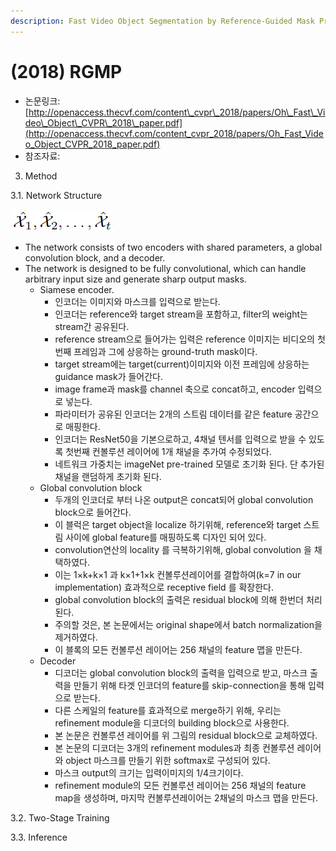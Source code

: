 ```yaml
---
description: Fast Video Object Segmentation by Reference-Guided Mask Propagation
---
```


# \(2018\) RGMP

* 논문링크: [http://openaccess.thecvf.com/content\_cvpr\_2018/papers/Oh\_Fast\_Video\_Object\_CVPR\_2018\_paper.pdf](http://openaccess.thecvf.com/content_cvpr_2018/papers/Oh_Fast_Video_Object_CVPR_2018_paper.pdf)
* 참조자료: 



3. Method

3.1. Network Structure

![](../.gitbook/assets/image%20%2876%29.png)

* The network consists of two encoders with shared parameters, a global convolution block, and a decoder.
* The network is designed to be fully convolutional, which can handle arbitrary input size and generate sharp output masks.
  * Siamese encoder.
    * 인코더는 이미지와 마스크를 입력으로 받는다.
    * 인코더는 reference와 target stream을 포함하고, filter의 weight는 stream간 공유된다.
    * reference stream으로 들어가는 입력은 reference 이미지는 비디오의 첫번째 프레임과 그에 상응하는 ground-truth mask이다.
    * target stream에는 target\(current\)이미지와 이전 프레임에 상응하는 guidance mask가 들어간다.
    * image frame과 mask를 channel 축으로 concat하고, encoder 입력으로 넣는다.
    * 파라미터가 공유된 인코더는 2개의 스트림 데이터를 같은 feature 공간으로 매핑한다.
    * 인코더는 ResNet50을 기본으로하고, 4채널 텐서를 입력으로 받을 수 있도록 첫번째 컨볼루션 레이어에 1개 채널을 추가여 수정되었다. 
    * 네트워크 가중치는 imageNet pre-trained 모델로 초기화 된다. 단 추가된 채널을 랜덤하게 초기화 된다.
  * Global convolution block
    * 두개의 인코더로 부터 나온 output은 concat되어 global convolution block으로 들어간다.
    * 이 블럭은 target object을 localize 하기위해,  reference와 target 스트림 사이에 global feature를 매핑하도록 디자인 되어 있다.
    * convolution연산의 locality 를 극복하기위해,  global convolution 을 채택하였다. 
    * 이는 1×k+k×1 과 k×1+1×k 컨볼루션레이어를 결합하여\(k=7 in our implementation\) 효과적으로  receptive field 를 확장한다.
    * global convolution block의 출력은 residual block에 의해 한번더 처리된다.
    * 주의할 것은, 본 논문에서는 original shape에서 batch normalization을 제거하였다.
    * 이 블록의 모든 컨볼루션 레이어는 256 채널의 feature 맵을 만든다.
  * Decoder
    * 디코더는 global convolution block의 출력을 입력으로 받고, 마스크 출력을 만들기 위해 타겟 인코더의 feature를 skip-connection을 통해 입력으로 받는다. 
    * 다른 스케일의 feature를 효과적으로 merge하기 위해, 우리는 refinement module을 디코더의 building block으로 사용한다.
    * 본 논문은 컨볼루션 레이어를 위 그림의 residual block으로 교체하였다.
    * 본 논문의 디코더는 3개의 refinement modules과 최종 컨볼루션 레이어와 object 마스크를 만들기 위한 softmax로 구성되어 있다.
    * 마스크 output의 크기는 입력이미지의 1/4크기이다.
    * refinement module의 모든 컨볼루션 레이어는  256 채널의 feature map을 생성하며, 마지막 컨볼루션레이어는 2채널의 마스크 맵을 만든다.

3.2. Two-Stage Training

3.3. Inference



